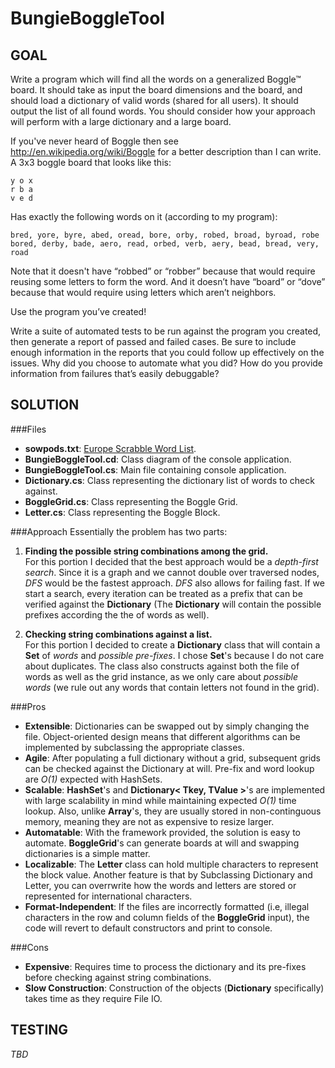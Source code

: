 ﻿BungieBoggleTool
================
GOAL
----------------
Write a program which will find all the words on a generalized Boggle™ board.  It should take as input the board dimensions and the board, and should load a dictionary of valid words (shared for all users). It should output the list of all found words. You should consider how your approach will perform with a large dictionary and a large board.

If you've never heard of Boggle then see http://en.wikipedia.org/wiki/Boggle for a better description than I can write.  A 3x3 boggle board that looks like this:

    y o x
    r b a
    v e d

Has exactly the following words on it (according to my program):

	bred, yore, byre, abed, oread, bore, orby, robed, broad, byroad, robe
	bored, derby, bade, aero, read, orbed, verb, aery, bead, bread, very, road

Note that it doesn't have “robbed” or “robber” because that would require reusing some letters to form the word.  And it doesn’t have “board” or “dove” because that would require using letters which aren’t neighbors.

Use the program you’ve created! 

Write a suite of automated tests to be run against the program you created, then generate a report of passed and failed cases. Be sure to include enough information in the reports that you could follow up effectively on the issues.  Why did you choose to automate what you did?  How do you provide information from failures that’s easily debuggable?

SOLUTION
----------------
###Files

- **sowpods.txt**: [Europe Scrabble Word List](http://www.freescrabbledictionary.com/sowpods.txt).
- **BungieBoggleTool.cd**: Class diagram of the console application.
- **BungieBoggleTool.cs**: Main file containing console application.
- **Dictionary.cs**: Class representing the dictionary list of words to check against.
- **BoggleGrid.cs**: Class representing the Boggle Grid.
- **Letter.cs**: Class representing the Boggle Block.

###Approach
Essentially the problem has two parts:

1.  **Finding the possible string combinations among the grid.**  
    For this portion I decided that the best approach would be a *depth-first search*.  Since it is a graph and we cannot double over traversed nodes, *DFS* would be the fastest approach.  *DFS* also allows for failing fast.  If we start a search, every iteration can be treated as a prefix that can be verified against the **Dictionary** (The **Dictionary** will contain the possible prefixes according the the of words as well).

2.  **Checking string combinations against a list.**  
    For this portion I decided to create a **Dictionary** class that will contain a **Set** of *words* and *possible pre-fixes*.  I chose **Set**'s because I do not care about duplicates.  The class also constructs against both the file of words as well as the grid instance, as we only care about *possible words* (we rule out any words that contain letters not found in the grid).

###Pros
- **Extensible**: Dictionaries can be swapped out by simply changing the file.  Object-oriented design means that different algorithms can be implemented by subclassing the appropriate classes.
- **Agile**: After populating a full dictionary without a grid, subsequent grids can be checked against the Dictionary at will.  Pre-fix and word lookup are *O(1)* expected with HashSets.
- **Scalable**: **HashSet**'s and **Dictionary< Tkey, TValue >**'s are implemented with large scalability in mind while maintaining expected *O(1)* time lookup.  Also, unlike **Array**'s, they are usually stored in non-continguous memory, meaning they are not as expensive to resize larger.
- **Automatable**: With the framework provided, the solution is easy to automate.  **BoggleGrid**'s can generate boards at will and swapping dictionaries is a simple matter.
- **Localizable**: The **Letter** class can hold multiple characters to represent the block value.  Another feature is that by Subclassing Dictionary and Letter, you can overrwrite how the words and letters are stored or represented for
international characters.
- **Format-Independent**: If the files are incorrectly formatted (i.e, illegal characters in the row and column fields of the **BoggleGrid** input), the code will revert to default constructors and print to console.

###Cons
- **Expensive**: Requires time to process the dictionary and its pre-fixes before checking against string combinations.
- **Slow Construction**: Construction of the objects (**Dictionary** specifically) takes time as they require File IO.

TESTING
----------------
*TBD*
